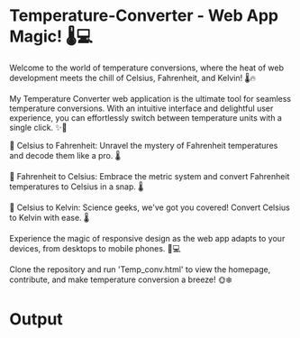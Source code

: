 # Temperature-Converter - Web App Magic! 🌡️💻

Welcome to the world of temperature conversions, where the heat of web development meets the chill of Celsius, Fahrenheit, and Kelvin! 🌡️🔥

My Temperature Converter web application is the ultimate tool for seamless temperature conversions. With an intuitive interface and delightful user experience, you can effortlessly switch between temperature units with a single click. ✨💫

🔹 Celsius to Fahrenheit: Unravel the mystery of Fahrenheit temperatures and decode them like a pro. 🌡

🔹 Fahrenheit to Celsius: Embrace the metric system and convert Fahrenheit temperatures to Celsius in a snap. 🌡

🔹 Celsius to Kelvin: Science geeks, we've got you covered! Convert Celsius to Kelvin with ease. 🌡

Experience the magic of responsive design as the web app adapts to your devices, from desktops to mobile phones. 📱💻

Clone the repository and run 'Temp_conv.html' to view the homepage, contribute, and make temperature conversion a breeze! 🌞❄️

# Output
